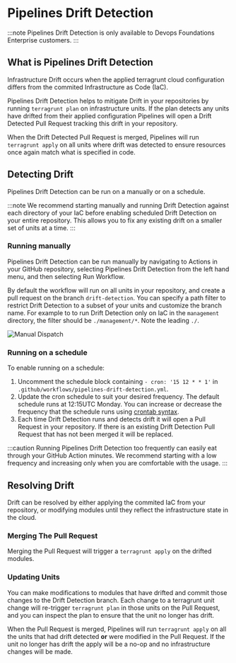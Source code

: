 # Pipelines Drift Detection

:::note
Pipelines Drift Detection is only available to Devops Foundations Enterprise customers.
:::

## What is Pipelines Drift Detection

Infrastructure Drift occurs when the applied terragrunt cloud configuration differs from the commited Infrastructure as Code (IaC).

Pipelines Drift Detection helps to mitigate Drift in your repositories by running `terragrunt plan` on infrastructure units. If the plan detects any units have drifted from their applied configuration Pipelines will open a Drift Detected Pull Request tracking this drift in your repository.

When the Drift Detected Pull Request is merged, Pipelines will run `terragrunt apply` on all units where drift was detected to ensure resources once again match what is specified in code.

## Detecting Drift

Pipelines Drift Detection can be run on a manually or on a schedule.

:::note
We recommend starting manually and running Drift Detection against each directory of your IaC before enabling scheduled Drift Detection on your entire repository. This allows you to fix any existing drift on a smaller set of units at a time.
:::

### Running manually

Pipelines Drift Detection can be run manually by navigating to Actions in your GitHub repository, selecting Pipelines Drift Detection from the left hand menu, and then selecting Run Workflow.

By default the workflow will run on all units in your repository, and create a pull request on the branch `drift-detection`. You can specify a path filter to restrict Drift Detection to a subset of your units and customize the branch name. For example to to run Drift Detection only on IaC in the `management` directory, the filter should be `./management/*`. Note the leading `./`.

![Manual Dispatch](/img/pipelines/maintain/drift-detection-manual-dispatch.png)

### Running on a schedule

To enable running on a schedule:

1. Uncomment the schedule block containing `- cron: '15 12 * * 1'` in `.github/workflows/pipelines-drift-detection.yml`.
1. Update the cron schedule to suit your desired frequency. The default schedule runs at 12:15UTC Monday. You can increase or decrease the frequency that the schedule runs using [crontab syntax](https://crontab.guru/#15_12_*_*_1).
1. Each time Drift Detection runs and detects drift it will open a Pull Request in your repository. If there is an existing Drift Detection Pull Request that has not been merged it will be replaced.

:::caution
Running Pipelines Drift Detection too frequently can easily eat through your GitHub Action minutes. We recommend starting with a low frequency and increasing only when you are comfortable with the usage.
:::

## Resolving Drift

Drift can be resolved by either applying the commited IaC from your repository, or modifying modules until they reflect the infrastructure state in the cloud.

### Merging The Pull Request

Merging the Pull Request will trigger a `terragrunt apply` on the drifted modules.

### Updating Units

You can make modifications to modules that have drifted and commit those changes to the Drift Detection branch. Each change to a terragrunt unit change will re-trigger `terragrunt plan` in those units on the Pull Request, and you can inspect the plan to ensure that the unit no longer has drift.

When the Pull Request is merged, Pipelines will run `terragrunt apply` on all the units that had drift detected **or** were modified in the Pull Request. If the unit no longer has drift the apply will be a no-op and no infrastructure changes will be made.
